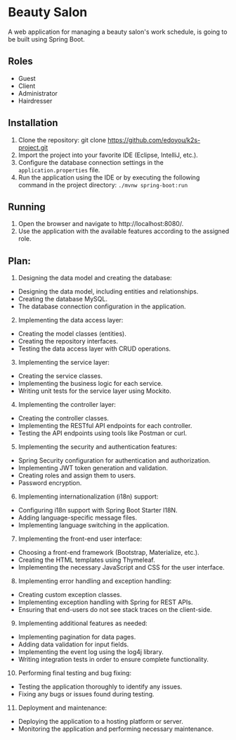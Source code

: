 # Beauty Salon

A web application for managing a beauty salon's work schedule, is going to be built using Spring Boot.

## Roles

- Guest
- Client
- Administrator
- Hairdresser

## Installation

1. Clone the repository: git clone https://github.com/edoyou/k2s-project.git
2. Import the project into your favorite IDE (Eclipse, IntelliJ, etc.).
3. Configure the database connection settings in the `application.properties` file.
4. Run the application using the IDE or by executing the following command in the project directory: `./mvnw spring-boot:run`


## Running

1. Open the browser and navigate to http://localhost:8080/.
2. Use the application with the available features according to the assigned role.

## Plan:

1. Designing the data model and creating the database:
- Designing the data model, including entities and relationships.
- Creating the database MySQL.
- The database connection configuration in the application. 

2. Implementing the data access layer:

- Creating the model classes (entities).
- Creating the repository interfaces.
- Testing the data access layer with CRUD operations.

3. Implementing the service layer:

- Creating the service classes.
- Implementing the business logic for each service.
- Writing unit tests for the service layer using Mockito.

4. Implementing the controller layer:

- Creating the controller classes.
- Implementing the RESTful API endpoints for each controller.
- Testing the API endpoints using tools like Postman or curl.

5. Implementing the security and authentication features:

- Spring Security configuration for authentication and authorization.
- Implementing JWT token generation and validation.
- Creating roles and assign them to users.
- Password encryption.

6. Implementing internationalization (i18n) support:

- Configuring i18n support with Spring Boot Starter I18N.
- Adding language-specific message files.
- Implementing language switching in the application. 

7. Implementing the front-end user interface:

- Choosing a front-end framework (Bootstrap, Materialize, etc.).
- Creating the HTML templates using Thymeleaf.
- Implementing the necessary JavaScript and CSS for the user interface.

8. Implementing error handling and exception handling:

- Creating custom exception classes.
- Implementing exception handling with Spring for REST APIs.
- Ensuring that end-users do not see stack traces on the client-side.

9. Implementing additional features as needed:

- Implementing pagination for data pages.
- Adding data validation for input fields.
- Implementing the event log using the log4j library.
- Writing integration tests in order to ensure complete functionality.

10. Performing final testing and bug fixing:

- Testing the application thoroughly to identify any issues.
- Fixing any bugs or issues found during testing.

11. Deployment and maintenance:

- Deploying the application to a hosting platform or server.
- Monitoring the application and performing necessary maintenance.